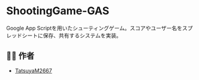 # ShootingGame-GAS
 Google App Scriptを用いたシューティングゲーム。スコアやユーザー名をスプレッドシートに保存、共有するシステムを実装。
## 👨‍💻 作者
- [TatsuyaM2667](https://github.com/TatsuyaM2667)
